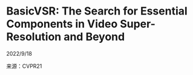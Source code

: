 # BasicVSR: The Search for Essential Components in Video Super-Resolution and Beyond  

2022/9/18    

来源：CVPR21  


